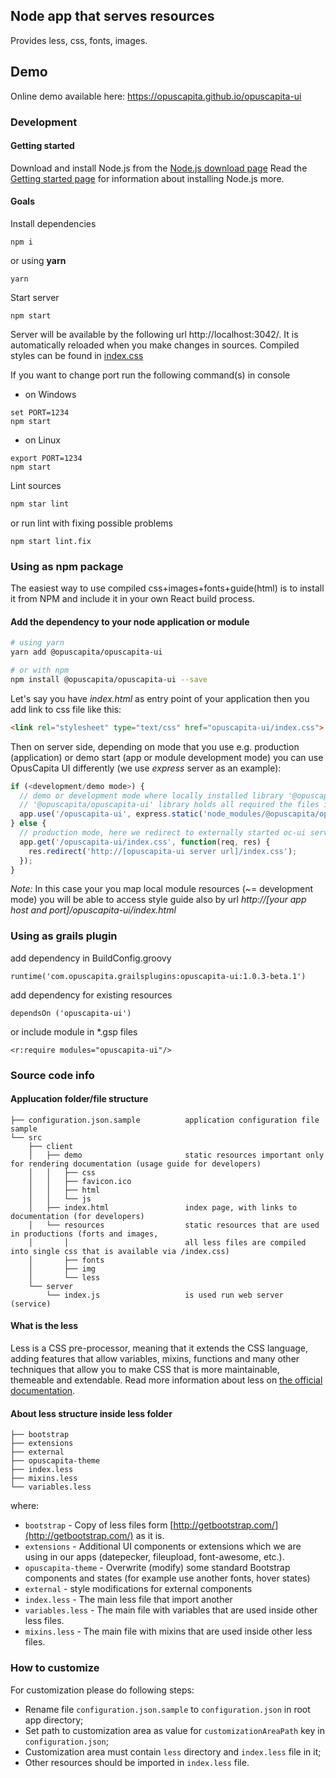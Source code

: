 ## Node app that serves resources

Provides less, css, fonts, images.

## Demo
Online demo available here: https://opuscapita.github.io/opuscapita-ui

### Development

#### Getting started
Download and install Node.js from the [Node.js download page](https://nodejs.org/en/download/)
Read the [Getting started page](https://docs.npmjs.com/getting-started/installing-node) for information about installing Node.js more.

#### Goals

Install dependencies
```
npm i
```
or using **yarn**
```
yarn
```

Start server
```
npm start
```

Server will be available by the following url http://localhost:3042/. It is automatically reloaded when you make changes in sources.
Compiled styles can be found in [index.css](http://localhost:3042/index.css)

If you want to change port run the following command(s) in console
- on Windows
```
set PORT=1234
npm start
```
- on Linux
```
export PORT=1234
npm start
```

Lint sources
```bash
npm star lint
```

or run lint with fixing possible problems
```
npm start lint.fix
```

### Using as npm package
The easiest way to use compiled css+images+fonts+guide(html) is to install it from NPM and include it in your own React build process.

#### Add the dependency to your node application or module

```bash
# using yarn
yarn add @opuscapita/opuscapita-ui

# or with npm
npm install @opuscapita/opuscapita-ui --save
```

Let's say you have _index.html_ as entry point of your application then you add link to css file like this:
```html
<link rel="stylesheet" type="text/css" href="opuscapita-ui/index.css">
```

Then on server side, depending on mode that you use e.g. production (application) or demo start (app or module development mode) you can use OpusCapita UI differently (we use _express_ server as an example):
```javascript
if (<development/demo mode>) {
  // demo or development mode where locally installed library '@opuscapita/opuscapita-ui' files are used
  // '@opuscapita/opuscapita-ui' library holds all required the files in 'dist' folder
  app.use('/opuscapita-ui', express.static('node_modules/@opuscapita/opuscapita-ui/dist'));
} else {
  // production mode, here we redirect to externally started oc-ui service and its css exposed via http
  app.get('/opuscapita-ui/index.css', function(req, res) {
    res.redirect('http://[opuscapita-ui server url]/index.css');
  });
}
```

*Note:* In this case your you map local module resources (~= development mode) you will be able to access style guide also by url _http://[your app host and port]/opuscapita-ui/index.html_

### Using as grails plugin
add dependency in BuildConfig.groovy
```
runtime('com.opuscapita.grailsplugins:opuscapita-ui:1.0.3-beta.1')
```
add dependency for existing resources
```
dependsOn ('opuscapita-ui')
```
or include module in *.gsp files
```
<r:require modules="opuscapita-ui"/>
```

### Source code info

#### Applucation folder/file structure

 ```
 ├── configuration.json.sample          application configuration file sample
 └── src
     ├── client
     │   ├── demo                       static resources important only for rendering documentation (usage guide for developers)
     │   │   ├── css                     
     │   │   ├── favicon.ico
     │   │   ├── html
     │   │   └── js
     │   ├── index.html                 index page, with links to documentation (for developers)
     │   └── resources                  static resources that are used in productions (forts and images,
     │       │                          all less files are compiled into single css that is available via /index.css)
     │       ├── fonts
     │       ├── img
     │       └── less
     └── server
         └── index.js                   is used run web server (service)
 ```

#### What is the less
Less is a CSS pre-processor, meaning that it extends the CSS language, adding features that allow variables, mixins, functions and many other techniques that allow you to make CSS that is more maintainable, themeable and extendable.
Read more information about less on [the official documentation](http://lesscss.org/features/#features-overview-feature).

#### About less structure inside less folder

```
├── bootstrap
├── extensions
├── external
├── opuscapita-theme
├── index.less
├── mixins.less
└── variables.less
```
where:
* `bootstrap` - Copy of less files form [http://getbootstrap.com/](http://getbootstrap.com/) as it is.
* `extensions` - Additional UI components or extensions which we are using in our apps (datepecker, fileupload, font-awesome, etc.).
* `opuscapita-theme` - Overwrite (modify) some standard Bootstrap components and states (for example use another fonts, hover states)
* `external` - style modifications for external components
* `index.less` - The main less file that import another
* `variables.less` - The main file with variables that are used inside other less files.  
* `mixins.less` - The main file with mixins that are used inside other less files.  

### How to customize

 For customization please do following steps:
 * Rename file `configuration.json.sample` to `configuration.json` in root app directory;
 * Set path to customization area as value for `customizationAreaPath` key in `configuration.json`;
 * Customization area must contain `less` directory and `index.less` file in it;
 * Other resources should be imported in `index.less` file.
